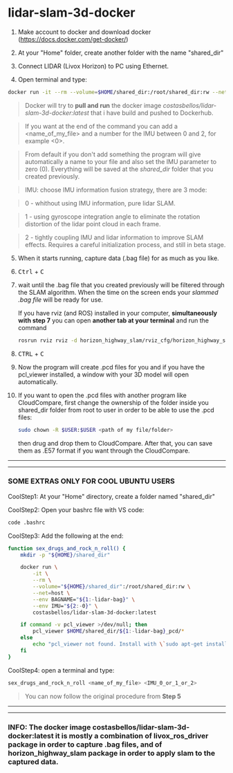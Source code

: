 # lidar-slam-3d-docker

1. Make account to docker and download docker (https://docs.docker.com/get-docker/)

1. At your "Home" folder, create another folder with the name "shared_dir"

1. Connect LIDAR (Livox Horizon) to PC using Ethernet.

1. Open terminal and type:
```sh
docker run -it --rm --volume=$HOME/shared_dir:/root/shared_dir:rw --net=host costasbellos/lidar-slam-3d-docker:latest
```

> Docker will try to **pull and run** the docker image *costasbellos/lidar-slam-3d-docker:latest* that i have build and pushed to Dockerhub.

> If you want at the end of the command you can add a <name_of_my_file> and a number for the IMU between 0 and 2, for example <0>. 

> From default if you don't add something the program will give automatically a name to your file and also set the IMU parameter to zero (0). Everything will be saved at the *shared_dir* folder that you created previously.

> IMU: choose IMU information fusion strategy, there are 3 mode:

> 0 - whithout using IMU information, pure lidar SLAM.

> 1 - using gyroscope integration angle to eliminate the rotation distortion of the lidar point cloud in each frame.

> 2 - tightly coupling IMU and lidar information to improve SLAM effects. Requires a careful initialization process, and still in beta stage.


5. When it starts running, capture data (.bag file) for as much as you like.

1. <kbd>Ctrl</kbd> + <kbd>C</kbd>
   
1. wait until the .bag file that you created previously will be filtered through the SLAM algorithm. When the time on the screen ends your *slammed .bag file* will be ready for use.
   
   If you have rviz (and ROS) installed in your computer, **simultaneously with step 7** you can open **another tab at your terminal** and run the command 
   ```sh
   rosrun rviz rviz -d horizon_highway_slam/rviz_cfg/horizon_highway_slam.rviz
   ```

   
2. <kbd>CTRL</kbd> + <kbd>C</kbd>
   
3. Now the program will create .pcd files for you and  if you have the pcl_viewer installed, a window with your 3D model will open automatically.

4. If you want to open the .pcd files with another program like CloudCompare, first change the ownership of the folder inside you shared_dir folder from root to user in order to be able to use the .pcd files:
   ```sh
   sudo chown -R $USER:$USER <path of my file/folder>
   ```
    then drug and drop them to CloudCompare. After that, you can save them as .E57 format if you want through the CloudCompare.

-----------------------------------------------------
----------------------------------------------------------------------------------------------------------


### **SOME EXTRAS ONLY FOR COOL UBUNTU USERS**
CoolStep1: At your "Home" directory, create a folder named "shared_dir"

CoolStep2: Open your bashrc file with VS code:
```sh
code .bashrc
```
CoolStep3: Add the following at the end:

```sh
function sex_drugs_and_rock_n_roll() {
    mkdir -p "${HOME}/shared_dir"

    docker run \
        -it \
        --rm \
        --volume="${HOME}/shared_dir":/root/shared_dir:rw \
        --net=host \
        --env BAGNAME="${1:-lidar-bag}" \
        --env IMU="${2:-0}" \
        costasbellos/lidar-slam-3d-docker:latest

    if command -v pcl_viewer >/dev/null; then
        pcl_viewer $HOME/shared_dir/${1:-lidar-bag}_pcd/*
    else
        echo "pcl_viewer not found. Install with \`sudo apt-get install pcl-tools\`."
    fi
}
```

CoolStep4: open a terminal and type:
```sh
sex_drugs_and_rock_n_roll <name_of_my_file> <IMU_0_or_1_or_2>
```

>You can now follow the original procedure from **Step 5**
-------------------------------------------------
-------------------------------------------------
### **INFO**: The docker image **costasbellos/lidar-slam-3d-docker:latest** it is mostly a combination of **livox_ros_driver** package in order to capture .bag files, and of **horizon_highway_slam** package in order to apply slam to the captured data. ###
